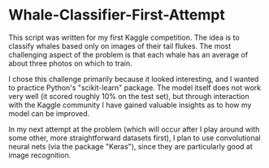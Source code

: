 # Whale-Classifier-First-Attempt
This script was written for my first Kaggle competition. The idea is to classify whales based only on images of their tail flukes. The most challenging aspect of the problem is that each whale has an average of about three photos on which to train. 

I chose this challenge primarily because it looked interesting, and I wanted to practice Python's "scikit-learn" package. The model itself does not work very well (it scored roughly 10% on the test set), but through interaction with the Kaggle community I have gained valuable insights as to how my model can be improved.

In my next attempt at the problem (which will occur after I play around with some other, more straightforward datasets first), I plan to use convolutional neural nets (via the package "Keras"), since they are particularly good at image recognition.
